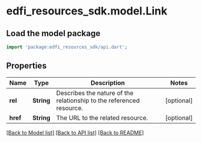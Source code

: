# edfi_resources_sdk.model.Link

## Load the model package
```dart
import 'package:edfi_resources_sdk/api.dart';
```

## Properties
Name | Type | Description | Notes
------------ | ------------- | ------------- | -------------
**rel** | **String** | Describes the nature of the relationship to the referenced resource. | [optional] 
**href** | **String** | The URL to the related resource. | [optional] 

[[Back to Model list]](../README.md#documentation-for-models) [[Back to API list]](../README.md#documentation-for-api-endpoints) [[Back to README]](../README.md)



